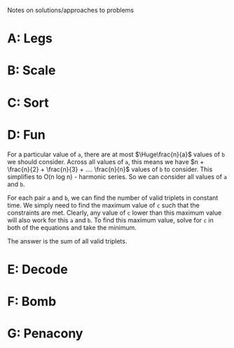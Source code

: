 Notes on solutions/approaches to problems

# A: Legs

# B: Scale

# C: Sort

# D: Fun

For a particular value of `a`, there are at most $\Huge\frac{n}{a}$  values of `b` we should consider. Across all values of `a`, this means we have $n + \frac{n}{2} + \frac{n}{3} + .... \frac{n}{n}$ values of `b` to consider. This simplifies to O(n log n) - harmonic series. So we can consider all values of `a` and `b`.

For each pair `a` and `b`, we can find the number of valid triplets in constant time. We simply need to find the maximum value of `c` such that the constraints are met. Clearly, any value of `c` lower than this maximum value will also work for this `a` and `b`. To find this maximum value, solve for `c` in both of the equations and take the minimum. 

The answer is the sum of all valid triplets. 

# E: Decode

# F: Bomb

# G: Penacony
